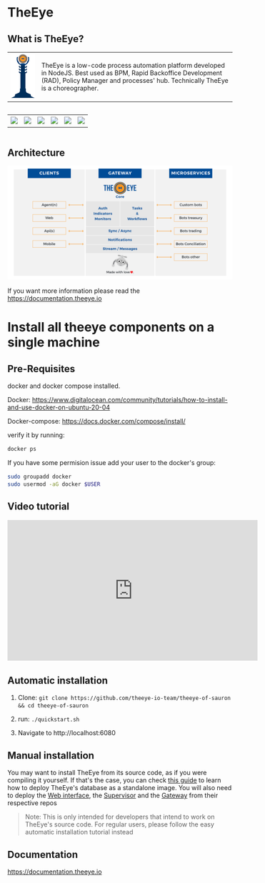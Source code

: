 # TheEye
## What is TheEye?
<table>
  <tr>
    <td> <img src="./docs/images/TheEye-Of-Sauron.png"></td>
    <td> TheEye is a low-code process automation platform developed in NodeJS. Best used as BPM, Rapid Backoffice Development (RAD), Policy Manager and processes' hub.
Technically TheEye is a choreographer.
    </td>
   </tr> 
</table>
<div class="container-fluid" style="text-align: center; font-family: 'Open Sans', sans-serif; width: 100%; padding-right: 15px; padding-left: 15px; margin-right: auto; margin-left: auto;">
      <div class="row" style="display: flex; flex-wrap: wrap; margin-right: -15px; margin-left: -15px;">
        <div class="col-md-12" style="flex: 0 0 50%; max-width: 50%;">
            <table>
              <th><a href="https://bit.ly/3kyybPA"; target="_blank"><img src="https://news.theeye.io/wp-content/uploads/2021/11/TheEye_redes-sociales-linkedin.png" style="width: 45%; margin: 0 auto;"></a></th>
              <th><a href="https://bit.ly/3Di5FsU"; target="_blank"><img src="https://news.theeye.io/wp-content/uploads/2021/11/TheEye_redes-sociales-grupo-rpa-copy.png" style="width: 45%; margin: 0 auto;"></a></th>
              <th><a href="https://bit.ly/3kuVqtE"; target="_blank"><img src="https://news.theeye.io/wp-content/uploads/2021/11/TheEye_redes-sociales-twitter.png" style="width: 45%; margin: 0 auto;"></a></th>
              <th><a href="https://bit.ly/31PIRTb"; target="_blank"><img src="https://news.theeye.io/wp-content/uploads/2021/11/TheEye_blog-theeye-news.png" style="width: 45%; margin: 0 auto;"></a></th>
              <th><a href="https://bit.ly/31Q7WNT"; target="_blank"><img src="https://news.theeye.io/wp-content/uploads/2021/11/TheEye_redes-sociales-instagram.png" style="width: 45%; margin: 0 auto;"></a></th>
              <th><a href="https://bit.ly/2YDFs8O"; target="_blank"><img src="https://news.theeye.io/wp-content/uploads/2021/11/TheEye_redes-sociales-youtube.png" style="width: 45%; margin: 0 auto;"></a></th>
            </table>
        </div>
      </div>
    </div>

## Architecture

![Image of TheEye-overview](./docs/images/TheEye-core-Architect.png)

If you want more information please read the https://documentation.theeye.io

# Install all theeye components on a single machine

## Pre-Requisites
docker and docker compose installed.

Docker: https://www.digitalocean.com/community/tutorials/how-to-install-and-use-docker-on-ubuntu-20-04

Docker-compose: https://docs.docker.com/compose/install/

verify it by running:


```bash
docker ps
```


If you have some permision issue add your user to the docker's group:


```bash
sudo groupadd docker
sudo usermod -aG docker $USER
```

## Video tutorial

<iframe width="560" height="315"
src="https://www.youtube.com/embed/fIWAg2Yp__A" 
frameborder="0" 
allow="accelerometer; autoplay; encrypted-media; gyroscope; picture-in-picture" 
allowfullscreen></iframe>

## Automatic installation

1. Clone: `git clone https://github.com/theeye-io-team/theeye-of-sauron && cd theeye-of-sauron`   


2. run: `./quickstart.sh`   


3. Navigate to http://localhost:6080    


## Manual installation

You may want to install TheEye from its source code, as if you were compiling it yourself. If that's the case, you can check [this guide](./docs/manual-setup.md) to learn how to deploy TheEye's database as a standalone image. You will also need to deploy the [Web interface](http://github.com/theeye-io-team/theeye-web), the [Supervisor](http://github.com/theeye-io-team/theeye-supervisor) and the [Gateway](http://github.com/theeye-io-team/theeye-gateway) from their respective repos

> Note:
>   This is only intended for developers that intend to work on TheEye's source code. For regular users, please follow the easy automatic installation tutorial instead

## Documentation

https://documentation.theeye.io
